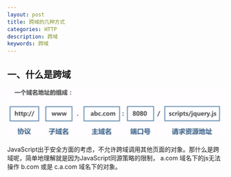 ```yaml
---
layout: post
title: 跨域的几种方式
categories: HTTP
description: 跨域
keywords: 跨域
---
```


## 一、什么是跨域

![avatar](/assets/images/kuayu.jpg)

JavaScript出于安全方面的考虑，不允许跨域调用其他页面的对象。那什么是跨域呢，简单地理解就是因为JavaScript同源策略的限制， a.com 域名下的js无法操作 b.com 或是 c.a.com 域名下的对象。

